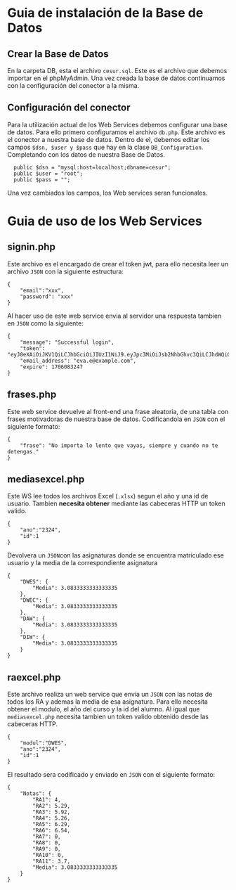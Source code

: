# Guia de instalación de la Base de Datos
## Crear la Base de Datos
En la carpeta DB, esta el archivo `cesur.sql`. Este es el archivo que debemos importar en el phpMyAdmin. Una vez creada la base de datos continuamos con la configuración del conector a la misma.

## Configuración del conector
Para la utilización actual de los Web Services debemos configurar una base de datos. Para ello primero configuramos el archivo `db.php`. Este archivo es el conector a nuestra base de datos. Dentro de el, debemos editar los campos `$dsn, $user y $pass` que hay en la clase `DB_Configuration`. Completando con los datos de nuestra Base de Datos.
```
  public $dsn = "mysql:host=localhost;dbname=cesur";
  public $user = "root";
  public $pass = "";
```
Una vez cambiados los campos, los Web services seran funcionales.

# Guia de uso de los Web Services
## signin.php
Este archivo es el encargado de crear el token jwt, para ello necesita leer un archivo `JSON` con la siguiente estructura:  
```
{
    "email":"xxx",
    "password": "xxx"
}
```
Al hacer uso de este web service envia al servidor una respuesta tambien en `JSON` como la siguiente:
```
{
    "message": "Successful login",
    "token": "eyJ0eXAiOiJKV1QiLCJhbGciOiJIUzI1NiJ9.eyJpc3MiOiJsb2NhbGhvc3QiLCJhdWQiOiJUSEVfQVVESUVOQ0UiLCJpYXQiOjE3MDYwODMxODcsIm5iZiI6MTcwNjA4MzE5NywiZXhwIjoxNzA2MDgzMjQ3LCJkYXRhIjp7ImRuaSI6IjExMTIyMjMzMyIsIm5vbWJyZSI6IkV2YSIsImFwZWxsaWRvMSI6IkV2YW5zIiwiYXBlbGxpZG8yIjoiTWlsbGVyIiwiRW1haWwiOiJldmEuZUBleGFtcGxlLmNvbSJ9fQ.TRHoI_gXwLmbaflaUa9iZzGvoR_KmQ9bR34EgwVJQwA",
    "email_address": "eva.e@example.com",
    "expire": 1706083247
}
```

## frases.php
Este web service devuelve al front-end una frase aleatoria, de una tabla con frases motivadoras de nuestra base de datos. Codificandola en `JSON` con el siguiente formato:
``` 
{
    "frase": "No importa lo lento que vayas, siempre y cuando no te detengas."
}
```

## mediasexcel.php
Este WS lee todos los archivos Excel (`.xlsx`) segun el año y una id de usuario. Tambien **necesita obtener** mediante las cabeceras HTTP un token valido.
```
{
    "ano":"2324",
    "id":1
}
``` 
Devolvera un `JSON`con las asignaturas donde se encuentra matriculado ese usuario y la media de la correspondiente asignatura
```
{
    "DWES": {
        "Media": 3.0833333333333335
    },
    "DWEC": {
        "Media": 3.0833333333333335
    },
    "DAW": {
        "Media": 3.0833333333333335
    },
    "DIW": {
        "Media": 3.0833333333333335
    }
}
```

## raexcel.php
Este archivo realiza un web service que envia un `JSON` con las notas de todos los RA y ademas la media de esa asignatura. Para ello necesita obtener el modulo, el año del curso y la id del alumno. Al igual que `mediasexcel.php` necesita tambien un token valido obtenido desde las cabeceras HTTP.
```
{
    "modul":"DWES",
    "ano":"2324",
    "id":1
}
```
El resultado sera codificado y enviado en `JSON` con el siguiente formato:
```
{
    "Notas": {
        "RA1": 4,
        "RA2": 5.29,
        "RA3": 5.92,
        "RA4": 5.26,
        "RA5": 6.29,
        "RA6": 6.54,
        "RA7": 0,
        "RA8": 0,
        "RA9": 0,
        "RA10": 0,
        "RA11": 3.7,
        "Media": 3.0833333333333335
    }
}
```
